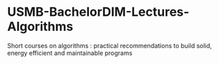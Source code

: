 # USMB-BachelorDIM-Lectures-Algorithms
Short courses on algorithms : practical recommendations to build solid, energy efficient and maintainable programs
